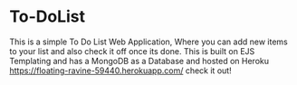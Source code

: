 # To-DoList
This is a simple To Do List Web Application, Where you can add new items to your list and also check it off once its done. This is built on EJS Templating and has a MongoDB as a Database and hosted on Heroku https://floating-ravine-59440.herokuapp.com/ check it out!
